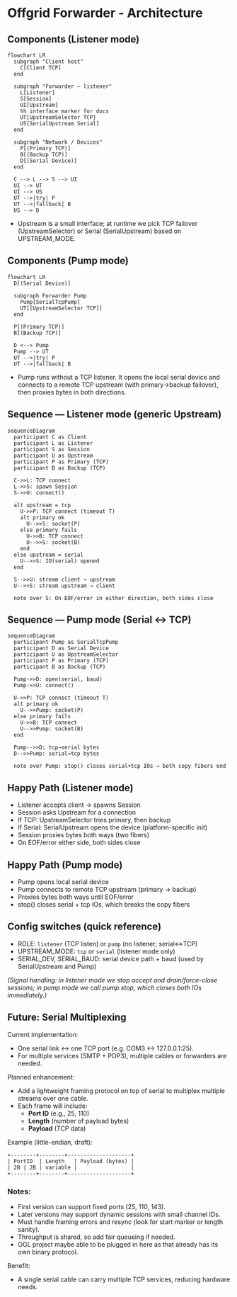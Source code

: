 # Offgrid Forwarder - Architecture

## Components (Listener mode)

```mermaid
flowchart LR
  subgraph "Client host"
    C[Client TCP]
  end

  subgraph "Forwarder — listener"
    L[Listener]
    S[Session]
    UI[Upstream]
    %% interface marker for docs
    UT[UpstreamSelector TCP]
    US[SerialUpstream Serial]
  end

  subgraph "Network / Devices"
    P[(Primary TCP)]
    B[(Backup TCP)]
    D[(Serial Device)]
  end

  C --> L --> S --> UI
  UI --> UT
  UI --> US
  UT -->|try| P
  UT -->|fallback| B
  US --> D
```
- Upstream is a small interface; at runtime we pick TCP failover (UpstreamSelector) or Serial (SerialUpstream) based on UPSTREAM_MODE.

## Components (Pump mode)

```mermaid
flowchart LR
  D[(Serial Device)]

  subgraph Forwarder Pump
    Pump[SerialTcpPump]
    UT[[UpstreamSelector TCP]]
  end

  P[(Primary TCP)]
  B[(Backup TCP)]

  D <--> Pump
  Pump --> UT
  UT -->|try| P
  UT -->|fallback| B
```
- Pump runs without a TCP listener. It opens the local serial device and connects to a remote TCP upstream (with primary→backup failover), then proxies bytes in both directions.

## Sequence — Listener mode (generic Upstream)

```mermaid
sequenceDiagram
  participant C as Client
  participant L as Listener
  participant S as Session
  participant U as Upstream
  participant P as Primary (TCP)
  participant B as Backup (TCP)

  C->>L: TCP connect
  L->>S: spawn Session
  S->>U: connect()

  alt upstream = tcp
    U->>P: TCP connect (timeout T)
    alt primary ok
      U-->>S: socket(P)
    else primary fails
      U->>B: TCP connect
      U-->>S: socket(B)
    end
  else upstream = serial
    U-->>S: IO(serial) opened
  end

  S-->>U: stream client → upstream
  U-->>S: stream upstream → client

  note over S: On EOF/error in either direction, both sides close
```

## Sequence — Pump mode (Serial ↔ TCP)

```mermaid
sequenceDiagram
  participant Pump as SerialTcpPump
  participant D as Serial Device
  participant U as UpstreamSelector
  participant P as Primary (TCP)
  participant B as Backup (TCP)

  Pump->>D: open(serial, baud)
  Pump->>U: connect()

  U->>P: TCP connect (timeout T)
  alt primary ok
    U-->>Pump: socket(P)
  else primary fails
    U->>B: TCP connect
    U-->>Pump: socket(B)
  end

  Pump-->>D: tcp→serial bytes
  D-->>Pump: serial→tcp bytes

  note over Pump: stop() closes serial+tcp IOs → both copy fibers end
```

## Happy Path (Listener mode)

- Listener accepts client → spawns Session
- Session asks Upstream for a connection
- If TCP: UpstreamSelector tries primary, then backup
- If Serial: SerialUpstream opens the device (platform-specific init)
- Session proxies bytes both ways (two fibers)
- On EOF/error either side, both sides close

## Happy Path (Pump mode)

- Pump opens local serial device
- Pump connects to remote TCP upstream (primary → backup)
- Proxies bytes both ways until EOF/error
- stop() closes serial + tcp IOs, which breaks the copy fibers


## Config switches (quick reference)

- ROLE: `listener` (TCP listen) or `pump` (no listener; serial↔TCP)
- UPSTREAM_MODE: `tcp` or `serial` (listener mode only)
- SERIAL_DEV, SERIAL_BAUD: serial device path + baud (used by SerialUpstream and Pump)

_(Signal handling: in listener mode we stop accept and drain/force-close sessions; in pump mode we call pump.stop, which closes both IOs immediately.)_


## Future: Serial Multiplexing

Current implementation:  
- One serial link ↔ one TCP port (e.g. COM3 <-> 127.0.0.1:25).  
- For multiple services (SMTP + POP3), multiple cables or forwarders are needed.  

Planned enhancement:  
- Add a lightweight framing protocol on top of serial to multiplex multiple streams over one cable.  
- Each frame will include:
  - **Port ID** (e.g., 25, 110)
  - **Length** (number of payload bytes)
  - **Payload** (TCP data)


Example (little-endian, draft):  
```
+--------+--------+--------------------+
| PortID  | Length   | Payload (bytes) |
| 2B | 2B | variable |                 |
+--------+--------+--------------------+
```

### Notes:  

- First version can support fixed ports (25, 110, 143).  
- Later versions may support dynamic sessions with small channel IDs.  
- Must handle framing errors and resync (look for start marker or length sanity).  
- Throughput is shared, so add fair queueing if needed.
- OGL project maybe able to be plugged in here as that already has its own binary protocol.

Benefit:  
- A single serial cable can carry multiple TCP services, reducing hardware needs.
